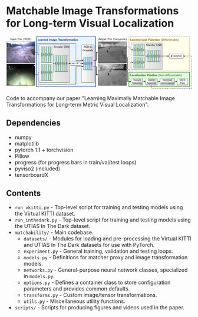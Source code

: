 # Matchable Image Transformations for Long-term Visual Localization

![System overview](overview.png)

Code to accompany our paper "Learning Maximally Matchable Image Transformations for Long-term Metric Visual Localization". 

## Dependencies
* numpy
* matplotlib
* pytorch 1.1 + torchvision 
* Pillow
* progress (for progress bars in train/val/test loops)
* pyviso2 (included)
* tensorboardX

## Contents
* `run_vkitti.py` - Top-level script for training and testing models using the Virtual KITTI dataset.
* `run_inthedark.py` - Top-level script for training and testing models using the UTIAS In The Dark dataset.
* `matchability/` - Main codebase.
  * `datasets/` - Modules for loading and pre-processing the Virtual KITTI and UTIAS In The Dark datasets for use with PyTorch.
  * `experiment.py` - General training, validation and testing loops.
  * `models.py` - Definitions for matcher proxy and image transformation models.
  * `networks.py` - General-purpose neural network classes, specialized in `models.py`.
  * `options.py` - Defines a container class to store configuration parameters and provides common defaults.
  * `transforms.py` - Custom image/tensor transformations.
  * `utils.py` - Miscellaneous utility functions.
* `scripts/` - Scripts for producing figures and videos used in the paper.

